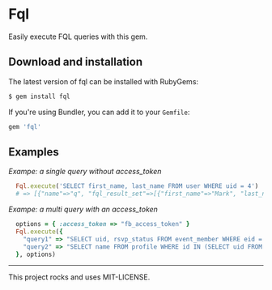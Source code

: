 # Fql

Easily execute FQL queries with this gem.

## Download and installation

The latest version of fql can be installed with RubyGems:

```bash
$ gem install fql
```
    
If you're using Bundler, you can add it to your `Gemfile`:

```ruby
gem 'fql'
```
    
## Examples

*Exampe: a single query without access_token*

```ruby
  Fql.execute('SELECT first_name, last_name FROM user WHERE uid = 4')
  # => [{"name"=>"q", "fql_result_set"=>[{"first_name"=>"Mark", "last_name"=>"Zuckerberg"}]}] 
```

*Exampe: a multi query with an access_token*

```ruby
  options = { :access_token => "fb_access_token" }
  Fql.execute({
    "query1" => "SELECT uid, rsvp_status FROM event_member WHERE eid = 12345678",
    "query2" => "SELECT name FROM profile WHERE id IN (SELECT uid FROM #query1)"
  }, options)
```

---

This project rocks and uses MIT-LICENSE.
